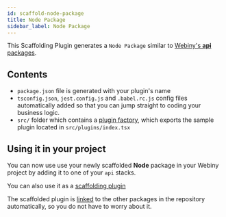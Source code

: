 ```yaml
---
id: scaffold-node-package
title: Node Package
sidebar_label: Node Package
---
```


This Scaffolding Plugin generates a `Node Package` similar to [Webiny's **api** packages](https://github.com/webiny/webiny-js/tree/master/packages).

## Contents

- `package.json` file is generated with your plugin's name 
- `tsconfig.json`, `jest.config.js` and `.babel.rc.js` config files automatically added so that you can jump straight to coding your business logic.
- `src/` folder which contains a [plugin factory](https://docs.webiny.com/docs/deep-dive/plugins-crash-course#creating-a-plugin), which exports the sample plugin located in `src/plugins/index.tsx`

## Using it in your project

You can now use use your newly scaffolded **Node** package in your Webiny project by adding it to one of your `api` stacks.
 
You can also use it as a [scaffolding plugin](https://docs.webiny.com/docs/deep-dive/cli/creating-a-scaffold-plugin)

The scaffolded plugin is [linked](https://classic.yarnpkg.com/en/docs/cli/link/) to the other packages in the repository automatically, so you do not have to worry about it. 